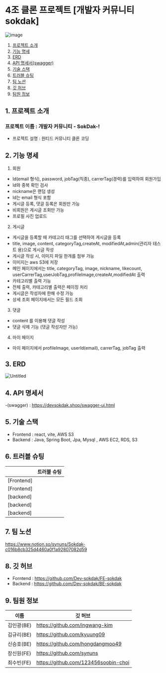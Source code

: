 # 4조 클론 프로젝트 [개발자 커뮤니티 sokdak] #
![image](https://user-images.githubusercontent.com/117730606/209823456-57bbc991-d430-4f31-8ade-6b5ad2114bd0.png)




1. [프로젝트 소개](#1-프로젝트-소개)
2. [기능 명세](#2-기능-명세)
3. [ERD](#3-ERD)
4. [API 명세서(swagger)](#4-API-명세서)
5. [기술 스택](#5-기술-스택)
6. [트러블 슈팅](#6-트러블-슈팅)
7. [팀 노션](#7-팀-노션)
8. [깃 허브](#8-깃-허브)
9. [팀원 정보](#9-팀원-정보)



## 1. 프로젝트 소개

### 프로젝트 이름 : **개발자 커뮤니티** - SokDak-!
- 프로젝트 설명 : 원티드 커뮤니티 클론 코딩

## 2. 기능 명세

1. 회원
- Id(email 형식), password, jobTag(직종), carrerTag(경력)를 입력하여 회원가입
- Id와  중복 확인 검사
- nickname은 랜덤 생성
- Id는 email 형식 포함
- 게시글 등록, 댓글 등록은 회원만 가능
- 비회원은 게시글 조회만 가능
- 프로필 사진 업로드

2. 게시글

- 게시글을 등록할 때 카테고리 태그를 선택하여 게시글을 등록
- title, image, content, categoryTag,createAt, modifiedAt,admin(관리자 테스트 용)으로 게시글 작성
- 게시글 작성 시, 이미지 파일 한개를 첨부 가능
- 이미지는 aws S3에 저장
- 메인 페이지에서는 title, categoryTag, image, nickname, likecount, userCarrerTag,userJobTag,profileImage,createAt,modifiedAt 출력
- 카테고리별 출력 기능
- 전체 출력, 카테고리별 출력은 페이징 처리
- 게시글은 작성자에 한해 수정 가능
- 상세 조회 페이지에서는 모든 필드 조회

3. 댓글
- content 를 이용해 댓글 작성
- 댓글 삭제 기능 (댓글 작성자만 가능)

4. 마이 페이지
- 마이 페이지에서 profileImage, userId(email), carrerTag, jobTag 출력

## 3. ERD
![Untitled](https://user-images.githubusercontent.com/117730606/209832258-2118cc8d-f543-4413-854f-6e6d7761e0ed.png)

## 4. API 명세서
-(swagger) : https://devsokdak.shop/swagger-ui.html

## 5. 기술 스택
- Frontend : react, vite, AWS S3
- Backend  : Java, Spring Boot, Jpa, Mysql , AWS EC2, RDS, S3

## 6. 트러블 슈팅


  |   | 트러블 슈팅 |
|--|--|
| [Frontend] |  |
| [Frontend] |  |
| [backend] |  |
| [backend] |  |
| [backend] |  |


## 7. 팀 노션
https://www.notion.so/synuns/Sokdak-c016b8cb325d4460a0f1a92807082d59

## 8. 깃 허브
- Forntend : https://github.com/Dev-sokdak/FE-sokdak
- Backend : https://github.com/Dev-sokdak/BE-sokdak


## 9. 팀원 정보
| 이름 | 깃 허브 |
|--|--|
| 김인광(BE) | https://github.com/ingwang-kim |
| 김규리(BE) | https://github.com/kyuung09 |
| 신승호(BE) | https://github.com/hongdangmoo49 |
| 장신원(FE) | https://github.com/synuns |
| 최수빈(FE) | https://github.com/123456soobin-choi |




